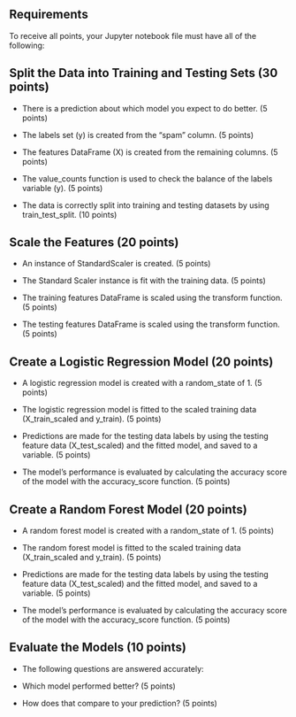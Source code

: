 ## Requirements

To receive all points, your Jupyter notebook file must have all of the following:

## Split the Data into Training and Testing Sets (30 points)

- There is a prediction about which model you expect to do better. (5 points)

- The labels set (y) is created from the “spam” column. (5 points)

- The features DataFrame (X) is created from the remaining columns. (5 points)

- The value_counts function is used to check the balance of the labels variable (y). (5 points)

- The data is correctly split into training and testing datasets by using train_test_split. (10 points)

## Scale the Features (20 points)

- An instance of StandardScaler is created. (5 points)

- The Standard Scaler instance is fit with the training data. (5 points)

- The training features DataFrame is scaled using the transform function. (5 points)

- The testing features DataFrame is scaled using the transform function. (5 points)

## Create a Logistic Regression Model (20 points)

- A logistic regression model is created with a random_state of 1. (5 points)

- The logistic regression model is fitted to the scaled training data (X_train_scaled and y_train). (5 points)

- Predictions are made for the testing data labels by using the testing feature data (X_test_scaled) and the fitted model, and saved to a variable. (5 points)

- The model’s performance is evaluated by calculating the accuracy score of the model with the accuracy_score function. (5 points)

## Create a Random Forest Model (20 points)

- A random forest model is created with a random_state of 1. (5 points)

- The random forest model is fitted to the scaled training data (X_train_scaled and y_train). (5 points)

- Predictions are made for the testing data labels by using the testing feature data (X_test_scaled) and the fitted model, and saved to a variable. (5 points)

- The model’s performance is evaluated by calculating the accuracy score of the model with the accuracy_score function. (5 points)

## Evaluate the Models (10 points)

- The following questions are answered accurately:

- Which model performed better? (5 points)

- How does that compare to your prediction? (5 points)
